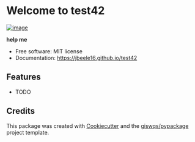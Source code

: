 # Welcome to test42


[![image](https://img.shields.io/pypi/v/test42.svg)](https://pypi.python.org/pypi/test42)


**help me**


-   Free software: MIT license
-   Documentation: <https://jbeele16.github.io/test42>
    

## Features

-   TODO

## Credits

This package was created with [Cookiecutter](https://github.com/cookiecutter/cookiecutter) and the [giswqs/pypackage](https://github.com/giswqs/pypackage) project template.
